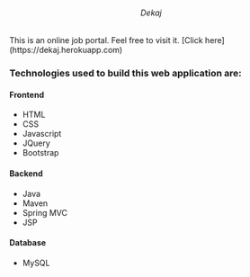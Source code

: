 <center><h6>Dekaj</h6></center>
This is an online job portal. Feel free to visit it. [Click here](https://dekaj.herokuapp.com)

### Technologies used to build this web application are:

#### Frontend
* HTML
* CSS
* Javascript
* JQuery
* Bootstrap
#### Backend
* Java
* Maven
* Spring MVC
* JSP
#### Database
* MySQL
